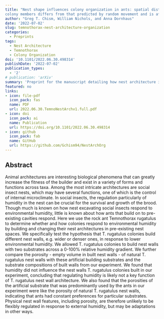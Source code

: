 ```yaml
---
title: "Nest shape influences colony organization in ants: spatial distribution and connectedness of
colony members differs from that predicted by random movement and is affected by nest space"
author: "Greg T. Chism, William Nichols, and Anna Dornhaus"
date: '2022-07-02'
slug: temnothorax-nest-architecture-organization
categories:
  - Preprints
tags:
  - Nest Architecture
  - Temnothorax
  - Colony Organization
doi: '10.1101/2022.06.30.498314'
publishDate: '2022-07-02'
publication_types:
  - '2'
# publication: 'arXiv'
summary: 'Preprint for the manuscript detailing how nest architecture influences colony organization in the nest.'
featured: no
links:
- icon: file-pdf
  icon_pack: fas
  name: PDF
  url: 2022.06.30.TemnoNestArchv1.full.pdf
- icon: doi
  icon_pack: ai
  name: Publication
  url: https://doi.org/10.1101/2022.06.30.498314
- icon: github
  icon_pack: fab
  name: GitHub
  url: https://github.com/Gchism94/NestArchOrg
---
```




## Abstract 

Animal architectures are interesting biological phenomena that can greatly increase the fitness of the builder and exist in a variety of forms and functions across taxa. Among the most intricate architectures are social insect nests, which may have several functions, one of which is the control of internal microclimate. In social insects, the regulation particularly of humidity in the nest can be crucial for the survival and growth of the brood. Though much is known on how nest excavating social insects respond to environmental humidity, little is known about how ants that build on to pre-existing cavities respond. Here we use the rock ant Temnothorax rugatulus to determine whether and how colonies respond to environmental humidity by building and changing their nest architectures in pre-existing nest spaces. We specifically test the hypothesis that T. rugatulus colonies build different nest walls, e.g. wider or denser ones, in response to lower environmental humidity. We allowed T. rugatulus colonies to build nest walls with two substrates across a 0-100% relative humidity gradient. We further compare the porosity - empty volume in built nest walls - of natural T. rugatulus nest walls with these artificial building substrates and the substrate compositions of built walls from our experiment. We found that humidity did not influence the nest walls T. rugatulus colonies built in our experiment, concluding that regulating humidity is likely not a key function of T. rugatulus nest wall architecture. We also found that the porosities of the artificial substrate that was predominantly used by the ants in our experiment were like the porosity of natural T. rugatulus nest walls, indicating that ants had constant preferences for particular substrates. Physical nest wall features, including porosity, are therefore unlikely to be flexibly regulated in response to external humidity, but may be adaptations in other ways.